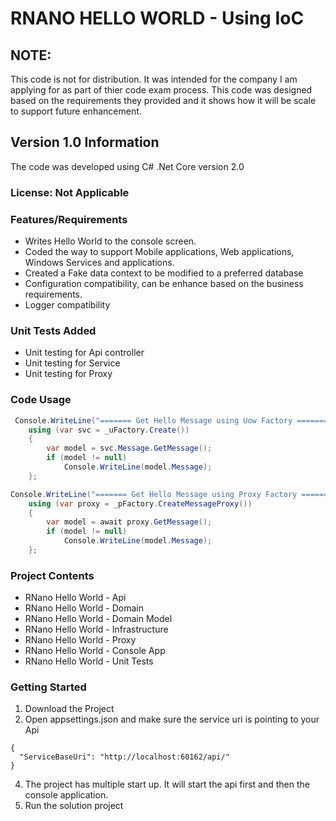 # RNANO HELLO WORLD - Using IoC

## NOTE:
This code is not for distribution. It was intended for the company I am applying for as part of thier code exam process.
This code was designed based on the requirements they provided and it shows how it will be scale to support future enhancement. 

## Version 1.0 Information
The code was developed using C# .Net Core version 2.0

### License: Not Applicable

### Features/Requirements

* Writes Hello World to the console screen.
* Coded the way to support Mobile applications, Web applications, Windows Services and applications.
* Created a Fake data context to be modified to a preferred database
* Configuration compatibility, can be enhance based on the business requirements.
* Logger compatibility

### Unit Tests Added 

* Unit testing for Api controller
* Unit testing for Service
* Unit testing for Proxy

### Code Usage 

```csharp
 Console.WriteLine("======= Get Hello Message using Uow Factory =======");
	using (var svc = _uFactory.Create())
	{
		var model = svc.Message.GetMessage();
		if (model != null)
			Console.WriteLine(model.Message);
	};

Console.WriteLine("======= Get Hello Message using Proxy Factory =======");
	using (var proxy = _pFactory.CreateMessageProxy())
	{
		var model = await proxy.GetMessage();
		if (model != null)
			Console.WriteLine(model.Message);
	};

```
### Project Contents

* RNano Hello World - Api
* RNano Hello World - Domain
* RNano Hello World - Domain Model
* RNano Hello World - Infrastructure
* RNano Hello World - Proxy
* RNano Hello World - Console App
* RNano Hello World - Unit Tests

### Getting Started

1. Download the Project
2. Open appsettings.json and make sure the service uri is pointing to your Api
```
{
  "ServiceBaseUri": "http://localhost:60162/api/"
}

```
4. The project has multiple start up. It will start the api first and then the console application.
5. Run the solution project

